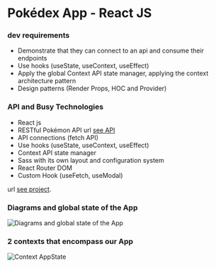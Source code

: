 # Pokédex App - React JS

### dev requirements

- Demonstrate that they can connect to an api and consume their endpoints
- Use hooks (useState, useContext, useEffect)
- Apply the global Context API state manager, applying the context architecture pattern
- Design patterns (Render Props, HOC and Provider)

### API and Busy Technologies

- React js
- RESTful Pokémon API url [see API](https://pokeapi.co/)
- API connections (fetch API)
- Use hooks (useState, useContext, useEffect)
- Context API state manager
- Sass with its own layout and configuration system
- React Router DOM
- Custom Hook (useFetch, useModal)

url [see project](https://pokedex-app-reactjs.netlify.app/).

### Diagrams and global state of the App

![Diagrams and global state of the App](https://pokedex-app-reactjs.netlify.app/static/media/diagrams-context-solution.5ef10cc5.png)

### 2 contexts that encompass our App

![Context AppState](https://pokedex-app-reactjs.netlify.app/static/media/comunication-context.a2601c0a.png)
